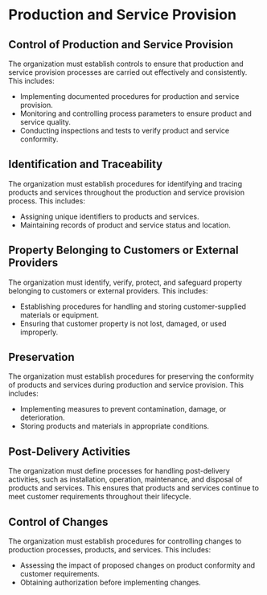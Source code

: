 # Production and Service Provision

## Control of Production and Service Provision

The organization must establish controls to ensure that production and service provision processes are carried out effectively and consistently. This includes:

- Implementing documented procedures for production and service provision.
- Monitoring and controlling process parameters to ensure product and service quality.
- Conducting inspections and tests to verify product and service conformity.

## Identification and Traceability

The organization must establish procedures for identifying and tracing products and services throughout the production and service provision process. This includes:

- Assigning unique identifiers to products and services.
- Maintaining records of product and service status and location.

## Property Belonging to Customers or External Providers

The organization must identify, verify, protect, and safeguard property belonging to customers or external providers. This includes:

- Establishing procedures for handling and storing customer-supplied materials or equipment.
- Ensuring that customer property is not lost, damaged, or used improperly.

## Preservation

The organization must establish procedures for preserving the conformity of products and services during production and service provision. This includes:

- Implementing measures to prevent contamination, damage, or deterioration.
- Storing products and materials in appropriate conditions.

## Post-Delivery Activities

The organization must define processes for handling post-delivery activities, such as installation, operation, maintenance, and disposal of products and services. This ensures that products and services continue to meet customer requirements throughout their lifecycle.

## Control of Changes

The organization must establish procedures for controlling changes to production processes, products, and services. This includes:

- Assessing the impact of proposed changes on product conformity and customer requirements.
- Obtaining authorization before implementing changes.
